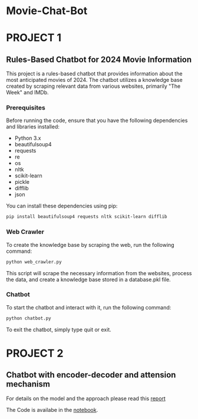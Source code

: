 # Movie-Chat-Bot

# PROJECT 1
## Rules-Based Chatbot for 2024 Movie Information

This project is a rules-based chatbot that provides information about the most anticipated movies of 2024. The chatbot utilizes a knowledge base created by scraping relevant data from various websites, primarily "The Week" and IMDb.

### Prerequisites

Before running the code, ensure that you have the following dependencies and libraries installed:

- Python 3.x
- beautifulsoup4
- requests
- re
- os
- nltk
- scikit-learn
- pickle
- difflib
- json

You can install these dependencies using pip:

```bash
pip install beautifulsoup4 requests nltk scikit-learn difflib
```

### Web Crawler

To create the knowledge base by scraping the web, run the following command:
```bash
python web_crawler.py
```
This script will scrape the necessary information from the websites, process the data, and create a knowledge base stored in a database.pkl file.

### Chatbot

To start the chatbot and interact with it, run the following command:
```bash
python chatbot.py
```
To exit the chatbot, simply type quit or exit.

# PROJECT 2
## Chatbot with encoder-decoder and attension mechanism
For details on the model and the approach please read this [report](https://github.com/divyam-prajapati/Movie-Chat-Bot/blob/main/DBP230000_PROJECT2_REPORT.pdf)

The Code is availabe in the [notebook](https://github.com/divyam-prajapati/Movie-Chat-Bot/blob/main/DBP230000_NLP_MovieBot.ipynb).
